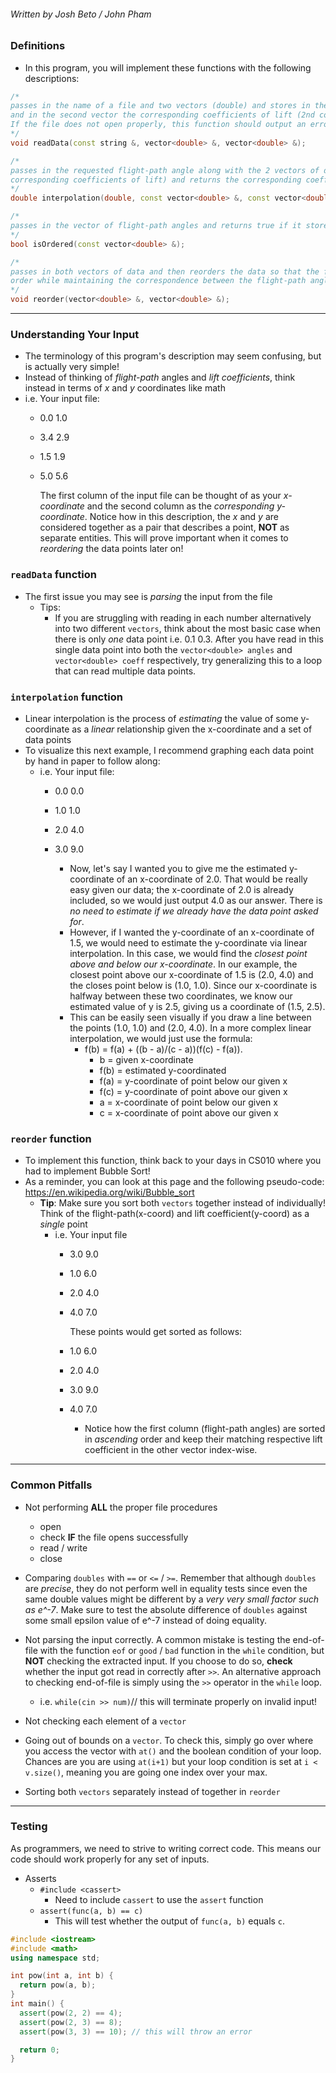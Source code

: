 ###### Written by Josh Beto / John Pham


### Definitions

* In this program, you will implement these functions with the following descriptions:

```cpp
/*
passes in the name of a file and two vectors (double) and stores in the first vector the flight-path angles (first column) 
and in the second vector the corresponding coefficients of lift (2nd column). 
If the file does not open properly, this function should output an error message and then call the exit function passing it an exit value of 1
*/
void readData(const string &, vector<double> &, vector<double> &);

/*
passes in the requested flight-path angle along with the 2 vectors of data (flight-path angles and 
corresponding coefficients of lift) and returns the corresponding coefficient of lift.
*/
double interpolation(double, const vector<double> &, const vector<double> &);

/*
passes in the vector of flight-path angles and returns true if it stores the angles are in ascending order, otherwise returns false. 
*/
bool isOrdered(const vector<double> &);

/*
passes in both vectors of data and then reorders the data so that the flight-path angles are in ascending 
order while maintaining the correspondence between the flight-path angles and their corresponding coefficients of lift.
*/
void reorder(vector<double> &, vector<double> &);
```

---

### Understanding Your Input
* The terminology of this program's description may seem confusing, but is actually very simple!
* Instead of thinking of *flight-path* angles and *lift coefficients*, think instead in terms of *x* and *y* coordinates like math
* i.e. Your input file:
  * 0.0 1.0
  * 3.4 2.9
  * 1.5 1.9
  * 5.0 5.6

    The first column of the input file can be thought of as your *x-coordinate* and the second column as the *corresponding y-coordinate*.
    Notice how in this description, the *x* and *y* are considered together as a pair that describes a point, **NOT** as separate entities. 
    This will prove important when it comes to *reordering* the data points later on!


### `readData` function
* The first issue you may see is *parsing* the input from the file
  * Tips:
    * If you are struggling with reading in each number alternatively into two different `vectors`, think about the most basic case when there is only *one* data      point i.e. 0.1 0.3. After you have read in this single data point into both the `vector<double> angles` and `vector<double> coeff` respectively, try 
      generalizing this to a loop that can read multiple data points.



### `interpolation` function
* Linear interpolation is the process of *estimating* the value of some y-coordinate as a *linear* relationship given the x-coordinate and a set of data points
* To visualize this next example, I recommend graphing each data point by hand in paper to follow along:
  * i.e. Your input file:
    * 0.0 0.0
    * 1.0 1.0
    * 2.0 4.0
    * 3.0 9.0

      * Now, let's say I wanted you to give me the estimated y-coordinate of an x-coordinate of 2.0. That would be really easy given our data; the x-coordinate of
        2.0 is already included, so we would just output 4.0 as our answer. There is *no need to estimate if we already have the data point asked for*. 
      * However, if I wanted the y-coordinate of an x-coordinate of 1.5, we would need to estimate the y-coordinate via linear interpolation. In this case, we 
        would find the *closest point above and below our x-coordinate*. In our example, the closest point above our x-coordinate of 1.5 is (2.0, 4.0) and the closes point below is (1.0, 1.0). Since our x-coordinate is halfway between these two coordinates, we know our estimated value of y is 2.5, giving us a coordinate of (1.5, 2.5). 
      * This can be easily seen visually if you draw a line between the points (1.0, 1.0) and (2.0, 4.0). In a more complex linear interpolation, we would just use    the formula: 
          * f(b) = f(a) + ((b - a)/(c - a))(f(c) - f(a)).
            *    b = given x-coordinate
            * f(b) = estimated y-coordinated
            * f(a) = y-coordinate of point below our given x
            * f(c) = y-coordinate of point above our given x
            *    a = x-coordinate of point below our given x
            *    c = x-coordinate of point above our given x


### `reorder` function
* To implement this function, think back to your days in CS010 where you had to implement Bubble Sort!
* As a reminder, you can look at this page and the following pseudo-code: https://en.wikipedia.org/wiki/Bubble_sort
  * **Tip**: Make sure you sort both `vectors` together instead of individually! Think of the flight-path(x-coord) and lift coefficient(y-coord) as a *single* point
    * i.e. Your input file
      * 3.0 9.0
      * 1.0 6.0
      * 2.0 4.0
      * 4.0 7.0

        These points would get sorted as follows:

      * 1.0 6.0
      * 2.0 4.0
      * 3.0 9.0
      * 4.0 7.0

         * Notice how the first column (flight-path angles) are sorted in *ascending* order and keep their matching respective lift coefficient in the other vector index-wise.

---

### Common Pitfalls
* Not performing **ALL** the proper file procedures
  * open 
  * check **IF** the file opens successfully
  * read / write
  * close

* Comparing `doubles` with `==` or `<=` / `>=`. Remember that although `doubles` are *precise*, they do not perform well in equality tests since even the
  same double values might be different by a *very very small factor such as e^-7*. Make sure to test the absolute difference of `doubles` against some small
  epsilon value of e^-7 instead of doing equality. 

* Not parsing the input correctly. A common mistake is testing the end-of-file with the function `eof` or `good` / `bad` function in the `while` condition, but        **NOT** checking the extracted input. If you choose to do so, **check** whether the input got read in correctly after `>>`. An alternative approach to               checking end-of-file is simply using the `>>` operator in the `while` loop.
    * i.e. `while(cin >> num)`// this will terminate properly on invalid input!

* Not checking each element of a `vector`

* Going out of bounds on a `vector`. To check this, simply go over where you access the vector with `at()` and the boolean condition of your loop. Chances are you 
  are using `at(i+1)` but your loop condition is set at `i < v.size()`, meaning you are going one index over your max.

* Sorting both `vectors` separately instead of together in `reorder`

---

### Testing

As programmers, we need to strive to writing correct code. This means our code should work properly for any set of inputs.

* Asserts
  * `#include <cassert>`
    * Need to include `cassert` to use the `assert` function
  * `assert(func(a, b) == c)`
    * This will test whether the output of `func(a, b)` equals `c`.

```cpp
#include <iostream>
#include <math>
using namespace std;

int pow(int a, int b) {
  return pow(a, b);
}
int main() {
  assert(pow(2, 2) == 4);
  assert(pow(2, 3) == 8);
  assert(pow(3, 3) == 10); // this will throw an error

  return 0;
}
```